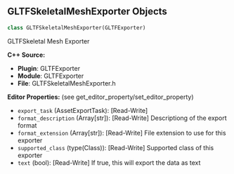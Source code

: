 ## GLTFSkeletalMeshExporter Objects

```python
class GLTFSkeletalMeshExporter(GLTFExporter)
```

GLTFSkeletal Mesh Exporter

**C++ Source:**

- **Plugin**: GLTFExporter
- **Module**: GLTFExporter
- **File**: GLTFSkeletalMeshExporter.h

**Editor Properties:** (see get_editor_property/set_editor_property)

- ``export_task`` (AssetExportTask):  [Read-Write]
- ``format_description`` (Array[str]):  [Read-Write] Descriptiong of the export format
- ``format_extension`` (Array[str]):  [Read-Write] File extension to use for this exporter
- ``supported_class`` (type(Class)):  [Read-Write] Supported class of this exporter
- ``text`` (bool):  [Read-Write] If true, this will export the data as text

<a id="unreal.GLTFStaticMeshExporter"></a>